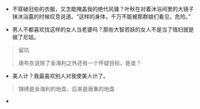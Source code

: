 - 不穿破旧些的衣服，又怎能掩盖我的绝代风骚？叶秋在对着沐浴间里的大镜子抹沐浴露的时候叹息说道。“这样的身体，千万不能被那群娘们看见，危险。”

- 男人不都喜欢找这样的女人当老婆吗？那些大智若妖的女人不是当了情妇就是做了尼姑。

> 留坑
>
> 唐布衣说除了金海利之外还有一个怀疑目标，是谁？

- 美人计？我最喜欢别人对我使美人计了。

> 锦绣是金海利的地盘，后来是唐重的地盘

- 